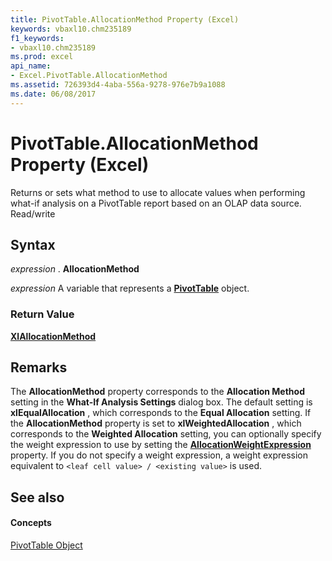 ```yaml
---
title: PivotTable.AllocationMethod Property (Excel)
keywords: vbaxl10.chm235189
f1_keywords:
- vbaxl10.chm235189
ms.prod: excel
api_name:
- Excel.PivotTable.AllocationMethod
ms.assetid: 726393d4-4aba-556a-9278-976e7b9a1088
ms.date: 06/08/2017
---
```



# PivotTable.AllocationMethod Property (Excel)

Returns or sets what method to use to allocate values when performing what-if analysis on a PivotTable report based on an OLAP data source. Read/write


## Syntax

 _expression_ . **AllocationMethod**

 _expression_ A variable that represents a **[PivotTable](pivottable-object-excel.md)** object.


### Return Value

 **[XlAllocationMethod](xlallocationmethod-enumeration-excel.md)**


## Remarks

The  **AllocationMethod** property corresponds to the **Allocation Method** setting in the **What-If Analysis Settings** dialog box. The default setting is **xlEqualAllocation** , which corresponds to the **Equal Allocation** setting. If the **AllocationMethod** property is set to **xlWeightedAllocation** , which corresponds to the **Weighted Allocation** setting, you can optionally specify the weight expression to use by setting the **[AllocationWeightExpression](pivottable-allocationweightexpression-property-excel.md)** property. If you do not specify a weight expression, a weight expression equivalent to `<leaf cell value> / <existing value>` is used.


## See also


#### Concepts


[PivotTable Object](pivottable-object-excel.md)

